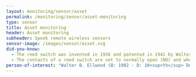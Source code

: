 ```yaml
---
layout: monitoring/sensor/asset
permalink: /monitoring/sensor/asset-monitoring
type: sensor
title: Asset monitoring
header: Asset monitoring
subheader: Spook remote wireless sensors
sensor-image: /images/sensor/asset.svg
did-you-know:
  - The reed switch was invented in 1936 and patented in 1941 by Walter B. Ellwood who was employed by Bell Telephone Laboratories. Walter was trying to design a cheap and easily replaceable relay for switching telecommunications traffic and came up with the design. 
  - The contacts of a reed switch are set to normally open (NO) and when the magnetic field of the reed switch is broken it changes to normally closed (NC). The reed is the metal part inside the switch and is relatively thin and wide in order to make it flexible. It resembles parts of some reed plants like the bull rush hence its name.
person-of-interest: "Walter B. Ellwood (B: 1902 - D: 10<sup>th</sup> December 1965)"
---
```

